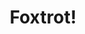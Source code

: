 ---
title: Foxtrot!
developer: "Pie + Mash Games"
image: Foxtrot.jpg
link: "https://play.google.com/store/apps/details?id=me.pieandmash.foxtrot"
ios: https://itunes.apple.com/gb/app/id797114536
android: "https://play.google.com/store/apps/details?id=me.pieandmash.foxtrot"
---